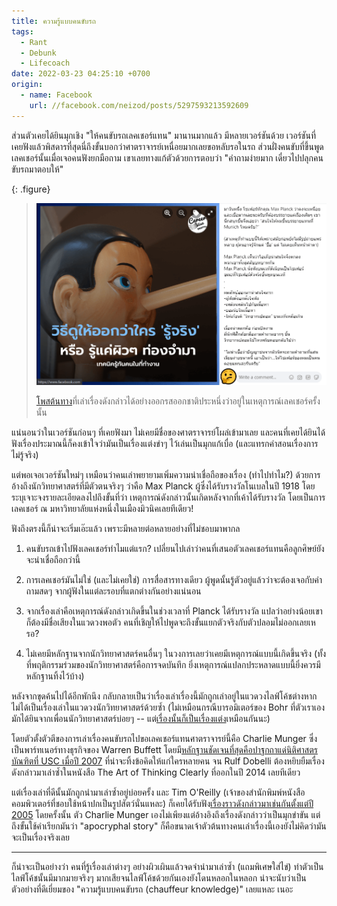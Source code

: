 ```yaml
---
title: ความรู้แบบคนขับรถ
tags:
  - Rant
  - Debunk
  - Lifecoach
date: 2022-03-23 04:25:10 +0700
origin:
  - name: Facebook
    url: //facebook.com/neizod/posts/5297593213592609
---
```


ส่วนตัวเคยได้ยินมุกเชิง "ให้คนขับรถเลคเชอร์แทน" มานานมากแล้ว มีหลายเวอร์ชันด้วย เวอร์ชันที่เคยฟังแล้วพิสดารที่สุดนี่ถึงขั้นบอกว่าศาตราจารย์เหนื่อยมากเลยขอหลับรอในรถ ส่วนฝั่งคนขับที่ขึ้นพูดเลคเชอร์นั้นเมื่อเจอคนฟังยกมือถาม เขาเลยทางแก้ตัวด้วยการตอบว่า "คำถามง่ายมาก เดี๋ยวไปปลุกคนขับรถมาตอบให้"

{: .figure}
> ![](/images/cover/careervisa-chauffeur-knowledge.png)
>
> [โพสต้นทาง][careervisa post]ที่เล่าเรื่องดังกล่าวได้อย่างออกรสออกชาติประหนึ่งว่าอยู่ในเหตุการณ์เลคเชอร์ครั้งนั้น

แน่นอนว่าในเวอร์ชันก่อนๆ ที่เคยฟังมา ไม่เคยมีชื่อของศาตราจารย์โผล่เข้ามาเลย และคนที่เคยได้ยินได้ฟังเรื่องประมาณนี้ก็คงเข้าใจว่ามันเป็นเรื่องแต่งขำๆ ไว้เล่นเป็นมุกแก้เบื่อ (และแทรกคำสอนเรื่องการไม่รู้จริง)

แต่พอเจอเวอร์ชันใหม่ๆ เหมือนว่าคนเล่าพยายามเพิ่มความน่าเชื่อถือของเรื่อง (ทำไปทำไม?) ด้วยการอ้างถึงนักวิทยาศาสตร์ที่มีตัวตนจริงๆ ว่าคือ Max Planck ผู้ซึ่งได้รับรางวัลโนเบลในปี 1918 โดยระบุเจาะจงรายละเอียดลงไปถึงขั้นที่ว่า เหตุการณ์ดังกล่าวนั้นเกิดหลังจากที่เค้าได้รับรางวัล โดยเป็นการเลคเชอร์ ณ มหาวิทยาลัยแห่งหนึ่งในเมืองมิวนิคเลยทีเดียว!

ฟังถึงตรงนี้ก็น่าจะเริ่มเอ๊ะแล้ว เพราะมีหลายต่อหลายอย่างที่ไม่ชอบมาพากล

1. คนขับรถเข้าไปฟังเลคเชอร์ทำไมแต่แรก? เปลี่ยนไปเล่าว่าคนที่เสนอตัวเลคเชอร์แทนคือลูกศิษย์ยังจะน่าเชื่อถือกว่านี้

2. การเลคเชอร์มันไม่ใช่ (และไม่เคยใช่) การสื่อสารทางเดียว ผู้พูดนั้นรู้ตัวอยู่แล้วว่าจะต้องเจอกับคำถามสดๆ จากผู้ฟังในแต่ละรอบที่แตกต่างกันอย่างแน่นอน

3. จากเรื่องเล่าคือเหตุการณ์ดังกล่าวเกิดขึ้นในช่วงเวลาที่ Planck ได้รับรางวัล แปลว่าอย่างน้อยเขาก็ต้องมีชื่อเสียงในแวดวงพอตัว คนที่เชิญให้ไปพูดจะถึงขั้นแยกตัวจริงกับตัวปลอมไม่ออกเลยเหรอ?

4. ไม่เคยมีหลักฐานจากนักวิทยาศาสตร์คนอื่นๆ ในวงการเลยว่าเคยมีเหตุการณ์แบบนี้เกิดขึ้นจริง (ทั้งที่พฤติกรรมร่วมของนักวิทยาศาสตร์คือการจดบันทึก ยิ่งเหตุการณ์แปลกประหลาดแบบนี้ยิ่งควรมีหลักฐานทิ้งไว้บ้าง)

หลังจากขุดค้นไปได้อีกพักนึง กลับกลายเป็นว่าเรื่องเล่าเรื่องนี้มักถูกเล่าอยู่ในแวดวงไลฟ์โค้ชต่างหาก ไม่ได้เป็นเรื่องเล่าในแวดวงนักวิทยาศาสตร์ด้วยซ้ำ (ไม่เหมือนกรณีบารอมิเตอร์ของ Bohr ที่ตัวเราเองมักได้ยินจากเพื่อนนักวิทยาศาสตร์บ่อยๆ -- แต่[เรื่องนั้นก็เป็นเรื่องแต่ง][bohr barometer]เหมือนกันนะ)

โดยตัวตั้งตัวตีของการเล่าเรื่องคนขับรถไปขอเลคเชอร์แทนศาตราจารย์นี้คือ Charlie Munger ซึ่งเป็นพาร์ทเนอร์ทางธุรกิจของ Warren Buffett โดยมี[หลักฐานชัดเจนที่สุดคือปาฐกถาแด่นิติศาสตรบัณฑิตที่ USC เมื่อปี 2007][munger story] ที่น่าจะทิ้งข้อคิดให้แก่ใครหลายคน จน Rulf Dobelli ต้องหยิบยืมเรื่องดังกล่าวมาเล่าซ้ำในหนังสือ The Art of Thinking Clearly ที่ออกในปี 2014 เลยทีเดียว

แต่เรื่องเล่าที่ดีนั้นมักถูกนำมาเล่าซ้ำอยู่บ่อยครั้ง และ Tim O'Reilly (เจ้าของสำนักพิมพ์หนังสือคอมพิวเตอร์ที่ชอบใช้หน้าปกเป็นรูปสัตว์นั่นแหละ) ก็เคยได้รับฟัง[เรื่องราวดังกล่าวมาเช่นกันตั้งแต่ปี 2005][o'reilly story] โดยครั้งนั้น ตัว Charlie Munger เองไม่เพียงแต่อ้างอิงถึงเรื่องดังกล่าวว่าเป็นมุกขำขัน แต่ถึงขั้นใช้คำเรียกมันว่า "apocryphal story" ก็คือขนาดเจ้าตัวต้นทางคนเล่าเรื่องนี้เองยังไม่คิดว่ามันจะเป็นเรื่องจริงเลย

---

ก็น่าจะเป็นอย่างว่า คนที่รู้เรื่องเล่าต่างๆ อย่างผิวเผินแล้วจดจำนำมาเล่าซ้ำ (แถมพิเศษใส่ไข่) ทำตัวเป็นไลฟ์โค้ชนั้นมีมากมายจริงๆ มากเสียจนไลฟ์โค้ชด้วยกันเองยังโดนหลอกในหลอก น่าจะนับว่าเป็นตัวอย่างที่ดีเยี่ยมของ "ความรู้แบบคนขับรถ (chauffeur knowledge)" เลยแหละ เนอะ


[careervisa post]: //facebook.com/careervisathailand/photos/a.414424785360839/2433003400169624

[bohr barometer]: //snopes.com/fact-check/the-barometer-problem/
[munger story]: https://youtu.be/5U0TE4oqj24&t=1685
[o'reilly story]: //radar.oreilly.com/2005/06/planck-knowledge-and-chauffeur.html